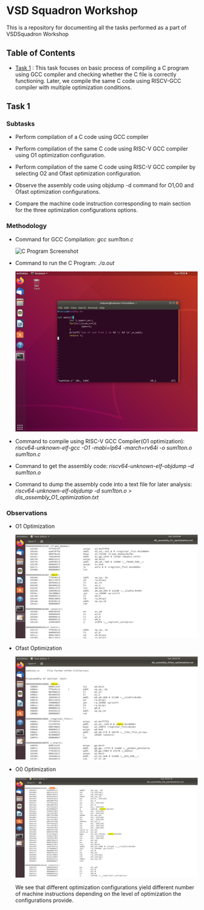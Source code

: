 # VSD Squadron Workshop

This is a repository for documenting all the tasks performed as a part of VSDSquadron Workshop

##  Table of Contents

- [Task 1](#task-1) : This task focuses on basic process of compiling a C program using GCC compiler and checking whether the C file is correctly functioning. Later, we compile the same C code using RISCV-GCC compiler with multiple optimization conditions.



## Task 1
### Subtasks
- Perform compilation of a C code using GCC compiler

- Perform compilation of the same C code using RISC-V GCC compiler using O1 optimization configuration.

- Perform compilation of the same C code using RISC-V GCC compiler by selecting O2 and Ofast optimization configuration.

- Observe the assembly code using objdump -d command for O1,O0 and Ofast optimization configurations.

- Compare the machine code instruction corresponding to main section for the three optimization configurations options.

### Methodology

- Command for GCC Compilation: *gcc sum1ton.c*

    ![C Program Screenshot](main\screen_snaps\C_prog_vim.png)


- Command to run the C Program: *./a.out*

    ![C Program Screenshot](screen_snaps\C_program_run.png)


- Command to compile using RISC-V GCC Compiler(O1 optimization): *riscv64-unknown-elf-gcc -O1 -mabi=lp64 -march=rv64i -o sum1ton.o sum1ton.c*


- Command to get the assembly code: *riscv64-unknown-elf-objdump –d sum1ton.o*

- Command to dump the assembly code into a text file for later analysis: *riscv64-unknown-elf-objdump -d sum1ton.o > dis_assembly_O1_optimization.txt*


### Observations

- O1 Optimization 

    ![O1 Optimization Screenshot](screen_snaps\o1.png)

- Ofast Optimization 

    ![Ofast Optimization Screenshot](screen_snaps\ofast.png)

- O0 Optimization 

    ![O0 Optimization Screenshot](screen_snaps\o0.png)

    We see that different optimization configurations yield different number of machine instructions depending on the level of optimization the configurations provide.

<!-- ***
---
*** -->




<!-- ## Task 2 -->
